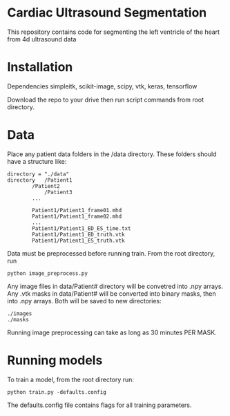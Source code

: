 # Cardiac Ultrasound Segmentation

This repository contains code for segmenting the left ventricle of the heart from 4d ultrasound data


# Installation
Dependencies
simpleitk, scikit-image, scipy, vtk, keras, tensorflow

Download the repo to your drive then run script commands from root directory.

# Data

Place any patient data folders in the /data directory.  These folders should have a structure like:

    directory = "./data"
    directory	/Patient1
    		/Patient2
             	/Patient3
	     	...
             
      		Patient1/Patient1_frame01.mhd
      		Patient1/Patient1_frame02.mhd
      		...
      		Patient1/Patient1_ED_ES_time.txt
      		Patient1/Patient1_ED_truth.vtk
      		Patient1/Patient1_ES_truth.vtk

Data must be preprocessed before running train.  From the root directory, run

	python image_preprocess.py

Any image files in data/Patient# directory will be convetred into .npy arrays.  Any .vtk masks in data/Patient# will be converted into binary masks, then into .npy arrays.  Both will be saved to new directories:

	./images
	./masks

Running image preprocessing can take as long as 30 minutes PER MASK.

# Running models

To train a model, from the root directory run:

	python train.py -defaults.config
    
The defaults.config file contains flags for all training parameters.
